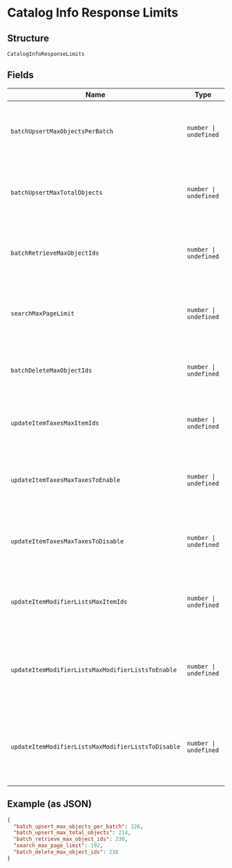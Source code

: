 
# Catalog Info Response Limits

## Structure

`CatalogInfoResponseLimits`

## Fields

| Name | Type | Tags | Description |
|  --- | --- | --- | --- |
| `batchUpsertMaxObjectsPerBatch` | `number \| undefined` | Optional | The maximum number of objects that may appear within a single batch in a<br>`/v2/catalog/batch-upsert` request. |
| `batchUpsertMaxTotalObjects` | `number \| undefined` | Optional | The maximum number of objects that may appear across all batches in a<br>`/v2/catalog/batch-upsert` request. |
| `batchRetrieveMaxObjectIds` | `number \| undefined` | Optional | The maximum number of object IDs that may appear in a `/v2/catalog/batch-retrieve`<br>request. |
| `searchMaxPageLimit` | `number \| undefined` | Optional | The maximum number of results that may be returned in a page of a<br>`/v2/catalog/search` response. |
| `batchDeleteMaxObjectIds` | `number \| undefined` | Optional | The maximum number of object IDs that may be included in a single<br>`/v2/catalog/batch-delete` request. |
| `updateItemTaxesMaxItemIds` | `number \| undefined` | Optional | The maximum number of item IDs that may be included in a single<br>`/v2/catalog/update-item-taxes` request. |
| `updateItemTaxesMaxTaxesToEnable` | `number \| undefined` | Optional | The maximum number of tax IDs to be enabled that may be included in a single<br>`/v2/catalog/update-item-taxes` request. |
| `updateItemTaxesMaxTaxesToDisable` | `number \| undefined` | Optional | The maximum number of tax IDs to be disabled that may be included in a single<br>`/v2/catalog/update-item-taxes` request. |
| `updateItemModifierListsMaxItemIds` | `number \| undefined` | Optional | The maximum number of item IDs that may be included in a single<br>`/v2/catalog/update-item-modifier-lists` request. |
| `updateItemModifierListsMaxModifierListsToEnable` | `number \| undefined` | Optional | The maximum number of modifier list IDs to be enabled that may be included in<br>a single `/v2/catalog/update-item-modifier-lists` request. |
| `updateItemModifierListsMaxModifierListsToDisable` | `number \| undefined` | Optional | The maximum number of modifier list IDs to be disabled that may be included in<br>a single `/v2/catalog/update-item-modifier-lists` request. |

## Example (as JSON)

```json
{
  "batch_upsert_max_objects_per_batch": 126,
  "batch_upsert_max_total_objects": 214,
  "batch_retrieve_max_object_ids": 230,
  "search_max_page_limit": 192,
  "batch_delete_max_object_ids": 216
}
```

